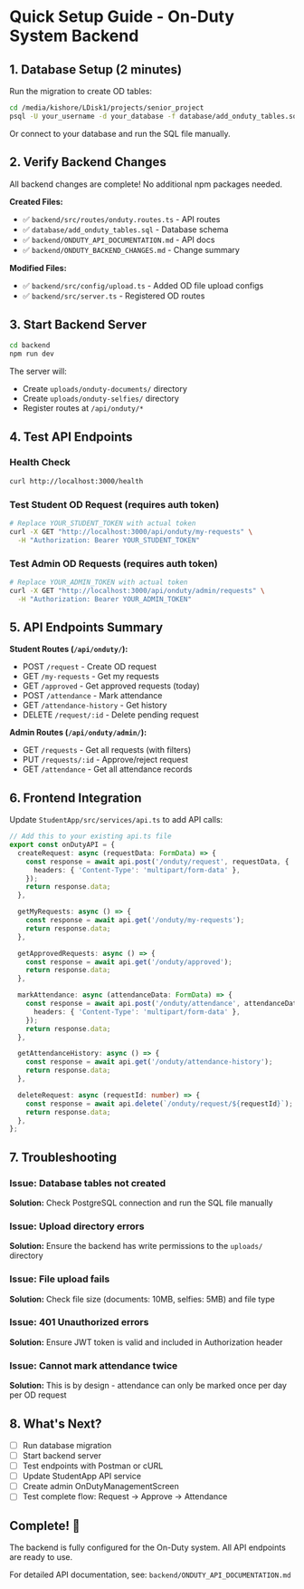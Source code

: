 # Quick Setup Guide - On-Duty System Backend

## 1. Database Setup (2 minutes)

Run the migration to create OD tables:

```bash
cd /media/kishore/LDisk1/projects/senior_project
psql -U your_username -d your_database -f database/add_onduty_tables.sql
```

Or connect to your database and run the SQL file manually.

## 2. Verify Backend Changes

All backend changes are complete! No additional npm packages needed.

**Created Files:**
- ✅ `backend/src/routes/onduty.routes.ts` - API routes
- ✅ `database/add_onduty_tables.sql` - Database schema
- ✅ `backend/ONDUTY_API_DOCUMENTATION.md` - API docs
- ✅ `backend/ONDUTY_BACKEND_CHANGES.md` - Change summary

**Modified Files:**
- ✅ `backend/src/config/upload.ts` - Added OD file upload configs
- ✅ `backend/src/server.ts` - Registered OD routes

## 3. Start Backend Server

```bash
cd backend
npm run dev
```

The server will:
- Create `uploads/onduty-documents/` directory
- Create `uploads/onduty-selfies/` directory
- Register routes at `/api/onduty/*`

## 4. Test API Endpoints

### Health Check
```bash
curl http://localhost:3000/health
```

### Test Student OD Request (requires auth token)
```bash
# Replace YOUR_STUDENT_TOKEN with actual token
curl -X GET "http://localhost:3000/api/onduty/my-requests" \
  -H "Authorization: Bearer YOUR_STUDENT_TOKEN"
```

### Test Admin OD Requests (requires auth token)
```bash
# Replace YOUR_ADMIN_TOKEN with actual token
curl -X GET "http://localhost:3000/api/onduty/admin/requests" \
  -H "Authorization: Bearer YOUR_ADMIN_TOKEN"
```

## 5. API Endpoints Summary

**Student Routes (`/api/onduty/`):**
- POST `/request` - Create OD request
- GET `/my-requests` - Get my requests
- GET `/approved` - Get approved requests (today)
- POST `/attendance` - Mark attendance
- GET `/attendance-history` - Get history
- DELETE `/request/:id` - Delete pending request

**Admin Routes (`/api/onduty/admin/`):**
- GET `/requests` - Get all requests (with filters)
- PUT `/requests/:id` - Approve/reject request
- GET `/attendance` - Get all attendance records

## 6. Frontend Integration

Update `StudentApp/src/services/api.ts` to add API calls:

```typescript
// Add this to your existing api.ts file
export const onDutyAPI = {
  createRequest: async (requestData: FormData) => {
    const response = await api.post('/onduty/request', requestData, {
      headers: { 'Content-Type': 'multipart/form-data' },
    });
    return response.data;
  },

  getMyRequests: async () => {
    const response = await api.get('/onduty/my-requests');
    return response.data;
  },

  getApprovedRequests: async () => {
    const response = await api.get('/onduty/approved');
    return response.data;
  },

  markAttendance: async (attendanceData: FormData) => {
    const response = await api.post('/onduty/attendance', attendanceData, {
      headers: { 'Content-Type': 'multipart/form-data' },
    });
    return response.data;
  },

  getAttendanceHistory: async () => {
    const response = await api.get('/onduty/attendance-history');
    return response.data;
  },

  deleteRequest: async (requestId: number) => {
    const response = await api.delete(`/onduty/request/${requestId}`);
    return response.data;
  },
};
```

## 7. Troubleshooting

### Issue: Database tables not created
**Solution:** Check PostgreSQL connection and run the SQL file manually

### Issue: Upload directory errors
**Solution:** Ensure the backend has write permissions to the `uploads/` directory

### Issue: File upload fails
**Solution:** Check file size (documents: 10MB, selfies: 5MB) and file type

### Issue: 401 Unauthorized errors
**Solution:** Ensure JWT token is valid and included in Authorization header

### Issue: Cannot mark attendance twice
**Solution:** This is by design - attendance can only be marked once per day per OD request

## 8. What's Next?

- [ ] Run database migration
- [ ] Start backend server
- [ ] Test endpoints with Postman or cURL
- [ ] Update StudentApp API service
- [ ] Create admin OnDutyManagementScreen
- [ ] Test complete flow: Request → Approve → Attendance

## Complete! 🎉

The backend is fully configured for the On-Duty system. All API endpoints are ready to use.

For detailed API documentation, see: `backend/ONDUTY_API_DOCUMENTATION.md`
